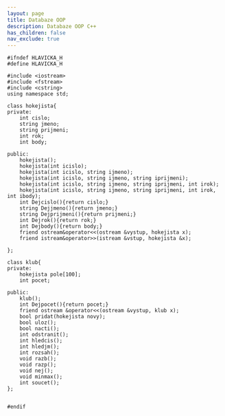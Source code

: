 ```yaml
---
layout: page
title: Databaze OOP
description: Databaze OOP C++
has_children: false
nav_exclude: true
---
```


    #ifndef HLAVICKA_H
    #define HLAVICKA_H

    #include <iostream>
    #include <fstream>
    #include <cstring>
    using namespace std;

    class hokejista{
    private:
        int cislo;
        string jmeno;
        string prijmeni;
        int rok;
        int body;
        
    public:
        hokejista();
        hokejista(int icislo);
        hokejista(int icislo, string ijmeno);
        hokejista(int icislo, string ijmeno, string iprijmeni);
        hokejista(int icislo, string ijmeno, string iprijmeni, int irok);
        hokejista(int icislo, string ijmeno, string iprijmeni, int irok, int ibody);
        int Dejcislo(){return cislo;}
        string Dejjmeno(){return jmeno;}
        string Dejprijmeni(){return prijmeni;}
        int Dejrok(){return rok;}
        int Dejbody(){return body;}
        friend ostream&operator<<(ostream &vystup, hokejista x);
        friend istream&operator>>(istream &vstup, hokejista &x);
        
    };

    class klub{
    private: 
        hokejista pole[100];
        int pocet;

    public:
        klub();
        int Dejpocet(){return pocet;}
        friend ostream &operator<<(ostream &vystup, klub x);
        bool pridat(hokejista novy);
        bool uloz();
        bool nacti();
        int odstranit();
        int hledcis();
        int hledjm();
        int rozsah();
        void razb();
        void razp();
        void nej();
        void minmax();
        int soucet();
    };


    #endif